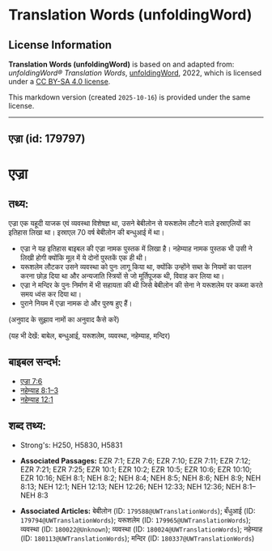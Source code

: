 # Translation Words (unfoldingWord)

## License Information

**Translation Words (unfoldingWord)** is based on and adapted from: _unfoldingWord® Translation Words_, [unfoldingWord](https://unfoldingword.org/utw), 2022, which is licensed under a [CC BY-SA 4.0 license](https://creativecommons.org/licenses/by-sa/4.0/legalcode.en).

This markdown version (created `2025-10-16`) is provided under the same license.



--------------------------------

## एज्रा (id: 179797)

एज्रा
=====

तथ्य:
-----

एज्रा एक यहूदी याजक एवं व्यवस्था विशेषज्ञ था, उसने बेबीलोन से यरूशलेम लौटने वाले इस्राएलियों का इतिहास लिखा था। इस्राएल 70 वर्ष बेबीलोन की बन्धुआई में था।

* एज्रा ने यह इतिहास बाइबल की एज्रा नामक पुस्तक में लिखा है। नहेम्याह नामक पुस्तक भी उसी ने लिखी होगी क्योंकि मूल में ये दोनों पुस्तकें एक ही थी।
* यरूशलेम लौटकर उसने व्यवस्था को पुनः लागू किया था, क्योंकि उन्होंने सब्त के नियमों का पालन करना छोड़ दिया था और अन्यजाति स्त्रियों से जो मूर्तिपूजक थी, विवाह कर लिया था।
* एज्रा ने मन्दिर के पुनः निर्माण में भी सहायता की थी जिसे बेबीलोन की सेना ने यरूशलेम पर कब्जा करते समय ध्वंस कर दिया था।
* पुराने नियम में एज्रा नामक दो और पुरुष हुए हैं।

(अनुवाद के सुझाव नामों का अनुवाद कैसे करें)

(यह भी देखें: बाबेल, बन्धुआई, यरूशलेम, व्यवस्था, नहेम्याह, मन्दिर)

बाइबल सन्दर्भ:
--------------

* [एज्रा 7:6](https://ref.ly/Ezra7:6)
* [नहेम्याह 8:1–3](https://ref.ly/Neh8:1-Neh8:3)
* [नहेम्याह 12:1](https://ref.ly/Neh12:1)

शब्द तथ्य:
----------

* Strong's: H250, H5830, H5831

* **Associated Passages:** EZR 7:1; EZR 7:6; EZR 7:10; EZR 7:11; EZR 7:12; EZR 7:21; EZR 7:25; EZR 10:1; EZR 10:2; EZR 10:5; EZR 10:6; EZR 10:10; EZR 10:16; NEH 8:1; NEH 8:2; NEH 8:4; NEH 8:5; NEH 8:6; NEH 8:9; NEH 8:13; NEH 12:1; NEH 12:13; NEH 12:26; NEH 12:33; NEH 12:36; NEH 8:1–NEH 8:3
* **Associated Articles:** बेबीलोन (ID: `179588@UWTranslationWords`); बँधुआई (ID: `179794@UWTranslationWords`); यरूशलेम (ID: `179965@UWTranslationWords`); व्यवस्था (ID: `180022@Unknown`); व्यवस्था (ID: `180024@UWTranslationWords`); नहेम्याह (ID: `180113@UWTranslationWords`); मन्दिर (ID: `180337@UWTranslationWords`)

